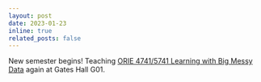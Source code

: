 ```yaml
---
layout: post
date: 2023-01-23 
inline: true
related_posts: false
---
```


New semester begins! Teaching [ORIE 4741/5741 Learning with Big Messy Data](https://canvas.cornell.edu/courses/62820) again at Gates Hall G01.

